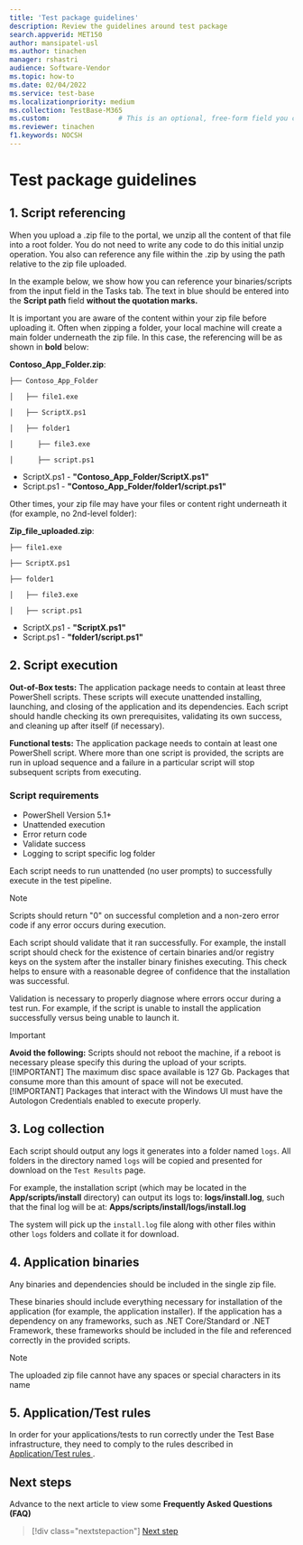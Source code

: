 ```yaml
---
title: 'Test package guidelines'
description: Review the guidelines around test package
search.appverid: MET150
author: mansipatel-usl
ms.author: tinachen
manager: rshastri
audience: Software-Vendor
ms.topic: how-to
ms.date: 02/04/2022
ms.service: test-base
ms.localizationpriority: medium
ms.collection: TestBase-M365
ms.custom:                 # This is an optional, free-form field you can use to define your own collection of articles. If you have more than one value, format as a bulleted list. This field truncates to something like 144 characters (inclusive of spaces) so keep it short.
ms.reviewer: tinachen
f1.keywords: NOCSH
---
```

# Test package guidelines

## 1. Script referencing

When you upload a .zip file to the portal, we unzip all the content of that file into a root folder. You do not need to write any code to do this initial unzip operation. You also can reference any file within the .zip by using the path relative to the zip file uploaded.

In the example below, we show how you can reference your binaries/scripts from the input field in the Tasks tab. The text in blue should be entered into the **Script path** field **without the quotation marks.**

It is important you are aware of the content within your zip file before uploading it. Often when zipping a folder, your local machine will create a main folder underneath the zip file. In this case, the referencing will be as shown in **bold** below:

**Contoso_App_Folder.zip**:

```console
├── Contoso_App_Folder

│   ├── file1.exe

│   ├── ScriptX.ps1

│   ├── folder1

│      ├── file3.exe

│      ├── script.ps1
```

- ScriptX.ps1 - **"Contoso_App_Folder/ScriptX.ps1"**
- Script.ps1 - **"Contoso_App_Folder/folder1/script.ps1"**

Other times, your zip file may have your files or content right underneath it (for example, no 2nd-level folder):

**Zip_file_uploaded.zip**:

```console
├── file1.exe

├── ScriptX.ps1

├── folder1

│   ├── file3.exe

│   ├── script.ps1
```

- ScriptX.ps1 - **"ScriptX.ps1"**
- Script.ps1 - **"folder1/script.ps1"**

## 2. Script execution

**Out-of-Box tests:** The application package needs to contain at least three PowerShell scripts. These scripts will execute unattended installing, launching, and closing of the application and its dependencies. Each script should handle checking its own prerequisites, validating its own success, and cleaning up after itself (if necessary).

**Functional tests:** The application package needs to contain at least one PowerShell script. Where more than one script is provided, the scripts are run in upload sequence and a failure in a particular script will stop subsequent scripts from executing.

### Script requirements

- PowerShell Version 5.1+
- Unattended execution
- Error return code
- Validate success
- Logging to script specific log folder

Each script needs to run unattended (no user prompts) to successfully execute in the test pipeline.

> [!NOTE]
> Scripts should return "0" on successful completion and a non-zero error code if any error occurs during execution.

Each script should validate that it ran successfully. For example, the install script should check for the existence of certain binaries and/or registry keys on the system after the installer binary finishes executing. This check helps to ensure with a reasonable degree of confidence that the installation was successful.

Validation is necessary to properly diagnose where errors occur during a test run. For example, if the script is unable to install the application successfully versus being unable to launch it.

> [!IMPORTANT]
> **Avoid the following:**
> Scripts should not reboot the machine, if a reboot is necessary please specify this during the upload of your scripts.  
> [!IMPORTANT]
> The maximum disc space available is 127 Gb. Packages that consume more than this amount of space will not be executed.  
> [!IMPORTANT]
> Packages that interact with the Windows UI must have the Autologon Credentials enabled to execute properly.

## 3. Log collection

Each script should output any logs it generates into a folder named `logs`. All folders in the directory named `logs` will be copied and presented for download on the `Test Results` page.

For example, the installation script (which may be located in the **App/scripts/install** directory) can output its logs to: **logs/install.log**, such that the final log will be at: **Apps/scripts/install/logs/install.log**

The system will pick up the `install.log` file along with other files within other `logs` folders and collate it for download.

## 4. Application binaries

Any binaries and dependencies should be included in the single zip file.

These binaries should include everything necessary for installation of the application (for example, the application installer). If the application has a dependency on any frameworks, such as .NET Core/Standard or .NET Framework, these frameworks should be included in the file and referenced correctly in the provided scripts.

> [!NOTE]
> The uploaded zip file cannot have any spaces or special characters in its name

## 5. Application/Test rules

In order for your applications/tests to run correctly under the Test Base infrastructure, they need to comply to the rules described in [Application/Test rules
](rules.md). 

## Next steps

Advance to the next article to view some **Frequently Asked Questions (FAQ)**
> [!div class="nextstepaction"]
> [Next step](faq.md)
